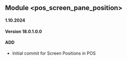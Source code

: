 ## Module <pos_screen_pane_position>

#### 1.10.2024
#### Version 18.0.1.0.0
#### ADD

- Initial commit for Screen Positions in POS
